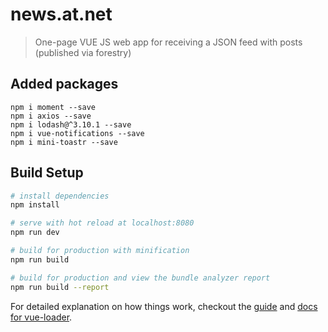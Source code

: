 # news.at.net

> One-page VUE JS web app for receiving a JSON feed with posts (published via forestry)

## Added packages

```
npm i moment --save
npm i axios --save
npm i lodash@^3.10.1 --save
npm i vue-notifications --save
npm i mini-toastr --save

```

## Build Setup

``` bash
# install dependencies
npm install

# serve with hot reload at localhost:8080
npm run dev

# build for production with minification
npm run build

# build for production and view the bundle analyzer report
npm run build --report
```

For detailed explanation on how things work, checkout the [guide](http://vuejs-templates.github.io/webpack/) and [docs for vue-loader](http://vuejs.github.io/vue-loader).
